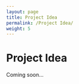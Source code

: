 ```yaml
---
layout: page
title: Project Idea
permalink: /Project Idea/
weight: 5
---
```


# **Project Idea**

Coming soon...
